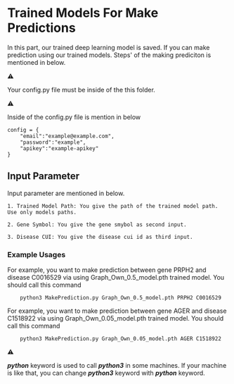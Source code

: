# Trained Models For Make Predictions

In this part, our trained deep learning model is saved. If you can make prediction using our trained models. Steps' of the making prediciton is mentioned in below.


:warning:

Your config.py file must be inside of the this folder.

:warning:

Inside of the config.py file is mention in below

	config = {
		"email":"example@example.com",
		"password":"example",
		"apikey":"example-apikey"
	}



## Input Parameter
Input parameter are mentioned in below.

    1. Trained Model Path: You give the path of the trained model path. Use only models paths.

    2. Gene Symbol: You give the gene smybol as second input.

    3. Disease CUI: You give the disease cui id as third input.


### Example Usages
For example, you want to make prediction between gene PRPH2 and disease C0016529 via using Graph_Own_0.5_model.pth trained model. You should call this command
```
    python3 MakePrediction.py Graph_Own_0.5_model.pth PRPH2 C0016529
```

For example, you want to make prediction between gene AGER and disease C1518922 via using Graph_Own_0.05_model.pth trained model. You should call this command

```
    python3 MakePrediction.py Graph_Own_0.05_model.pth AGER C1518922
```



:warning:

***python*** keyword is used to call ***python3*** in some machines. If your machine is like that, you can change ***python3*** keyword with ***python*** keyword.

